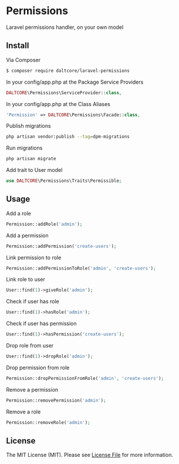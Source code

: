 # Permissions

Laravel permissions handler, on your own model

## Install

Via Composer

``` bash
$ composer require daltcore/laravel-permissions
```

In your config/app.php at the Package Service Providers
``` php
DALTCORE\Permissions\ServiceProvider::class,
```

In your config/app.php at the Class Aliases
``` php
'Permission' => DALTCORE\Permissions\Facade::class,
```

Publish migrations
```bash
php artisan vendor:publish --tag=dpm-migrations
```

Run migrations
```bash
php artisan migrate
```

Add trait to User model
```php
use DALTCORE\Permissions\Traits\Permissible;
```

## Usage

Add a role
```php
Permission::addRole('admin');
```

Add a permission
```php
Permission::addPermission('create-users');
```

Link permission to role
```php
Permission::addPermissionToRole('admin', 'create-users');
```

Link role to user
```php
User::find(1)->giveRole('admin');
```

Check if user has role
```php
User::find(1)->hasRole('admin');
```

Check if user has permission
```php
User::find(1)->hasPermission('create-users');
```

Drop role from user
```php
User::find(1)->dropRole('admin');
```

Drop permission from role
```php
Permission::dropPermissionFromRole('admin', 'create-users');
```

Remove a permission
```php
Permission::removePermission('admin');
```

Remove a role
```php
Permission::removeRole('admin');
```

## License

The MIT License (MIT). Please see [License File](LICENSE.md) for more information.
